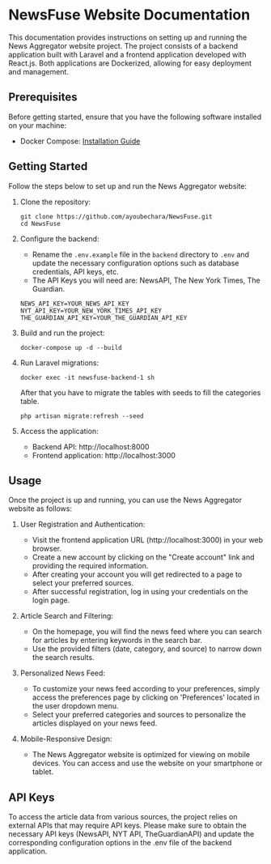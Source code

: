 # NewsFuse Website Documentation

This documentation provides instructions on setting up and running the News Aggregator website project. The project consists of a backend application built with Laravel and a frontend application developed with React.js. Both applications are Dockerized, allowing for easy deployment and management.

## Prerequisites

Before getting started, ensure that you have the following software installed on your machine:

- Docker Compose: [Installation Guide](https://docs.docker.com/compose/install/)

## Getting Started

Follow the steps below to set up and run the News Aggregator website:

1. Clone the repository:

   ```
   git clone https://github.com/ayoubechara/NewsFuse.git
   cd NewsFuse
   ```

2. Configure the backend:

   - Rename the `.env.example` file in the `backend` directory to `.env` and update the necessary configuration options such as database credentials, API keys, etc.
   - The API Keys you will need are: NewsAPI, The New York Times, The Guardian.
     
   ```
   NEWS_API_KEY=YOUR_NEWS_API_KEY
   NYT_API_KEY=YOUR_NEW_YORK_TIMES_API_KEY
   THE_GUARDIAN_API_KEY=YOUR_THE_GUARDIAN_API_KEY
   ```

3. Build and run the project:

   ```
   docker-compose up -d --build
   ```

4. Run Laravel migrations:

   ```
   docker exec -it newsfuse-backend-1 sh
   ```

   After that you have to migrate the tables with seeds to fill the categories table.

   ```
   php artisan migrate:refresh --seed
   ```

5. Access the application:
   - Backend API: http://localhost:8000
   - Frontend application: http://localhost:3000

## Usage

Once the project is up and running, you can use the News Aggregator website as follows:

1. User Registration and Authentication:

   - Visit the frontend application URL (http://localhost:3000) in your web browser.
   - Create a new account by clicking on the "Create account" link and providing the required information.
   - After creating your account you will get redirected to a page to select your preferred sources.
   - After successful registration, log in using your credentials on the login page.

2. Article Search and Filtering:

   - On the homepage, you will find the news feed where you can search for articles by entering keywords in the search bar.
   - Use the provided filters (date, category, and source) to narrow down the search results.

3. Personalized News Feed:

   - To customize your news feed according to your preferences, simply access the preferences page by clicking on 'Preferences' located in the user dropdown menu.
   - Select your preferred categories and sources to personalize the articles displayed on your news feed.

4. Mobile-Responsive Design:
   - The News Aggregator website is optimized for viewing on mobile devices. You can access and use the website on your smartphone or tablet.

## API Keys

To access the article data from various sources, the project relies on external APIs that may require API keys. Please make sure to obtain the necessary API keys (NewsAPI, NYT API, TheGuardianAPI) and update the corresponding configuration options in the .env file of the backend application.
